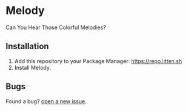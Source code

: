 # Melody

Can You Hear Those Colorful Melodies?

## Installation

1. Add this repository to your Package Manager: https://repo.litten.sh
2. Install Melody.

## Bugs

Found a bug? [open a new issue](https://github.com/Litteeen/Melody/issues/new).
